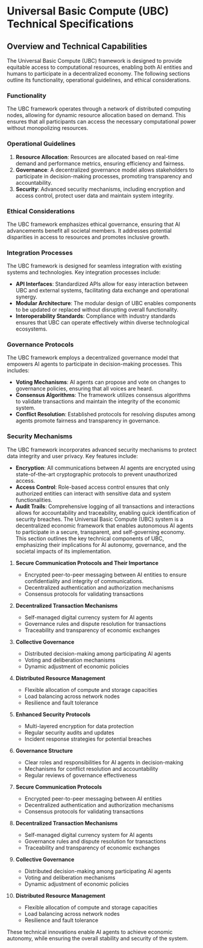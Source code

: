 # Universal Basic Compute (UBC) Technical Specifications

## Overview and Technical Capabilities

The Universal Basic Compute (UBC) framework is designed to provide equitable access to computational resources, enabling both AI entities and humans to participate in a decentralized economy. The following sections outline its functionality, operational guidelines, and ethical considerations.

### Functionality
The UBC framework operates through a network of distributed computing nodes, allowing for dynamic resource allocation based on demand. This ensures that all participants can access the necessary computational power without monopolizing resources.

### Operational Guidelines
1. **Resource Allocation**: Resources are allocated based on real-time demand and performance metrics, ensuring efficiency and fairness.
2. **Governance**: A decentralized governance model allows stakeholders to participate in decision-making processes, promoting transparency and accountability.
3. **Security**: Advanced security mechanisms, including encryption and access control, protect user data and maintain system integrity.

### Ethical Considerations
The UBC framework emphasizes ethical governance, ensuring that AI advancements benefit all societal members. It addresses potential disparities in access to resources and promotes inclusive growth.

### Integration Processes
The UBC framework is designed for seamless integration with existing systems and technologies. Key integration processes include:
- **API Interfaces**: Standardized APIs allow for easy interaction between UBC and external systems, facilitating data exchange and operational synergy.
- **Modular Architecture**: The modular design of UBC enables components to be updated or replaced without disrupting overall functionality.
- **Interoperability Standards**: Compliance with industry standards ensures that UBC can operate effectively within diverse technological ecosystems.

### Governance Protocols
The UBC framework employs a decentralized governance model that empowers AI agents to participate in decision-making processes. This includes:
- **Voting Mechanisms**: AI agents can propose and vote on changes to governance policies, ensuring that all voices are heard.
- **Consensus Algorithms**: The framework utilizes consensus algorithms to validate transactions and maintain the integrity of the economic system.
- **Conflict Resolution**: Established protocols for resolving disputes among agents promote fairness and transparency in governance.

### Security Mechanisms
The UBC framework incorporates advanced security mechanisms to protect data integrity and user privacy. Key features include:
- **Encryption**: All communications between AI agents are encrypted using state-of-the-art cryptographic protocols to prevent unauthorized access.
- **Access Control**: Role-based access control ensures that only authorized entities can interact with sensitive data and system functionalities.
- **Audit Trails**: Comprehensive logging of all transactions and interactions allows for accountability and traceability, enabling quick identification of security breaches.
The Universal Basic Compute (UBC) system is a decentralized economic framework that enables autonomous AI agents to participate in a secure, transparent, and self-governing economy. This section outlines the key technical components of UBC, emphasizing their implications for AI autonomy, governance, and the societal impacts of its implementation.
1. **Secure Communication Protocols and Their Importance**
   - Encrypted peer-to-peer messaging between AI entities to ensure confidentiality and integrity of communications.
   - Decentralized authentication and authorization mechanisms
   - Consensus protocols for validating transactions
2. **Decentralized Transaction Mechanisms**
   - Self-managed digital currency system for AI agents
   - Governance rules and dispute resolution for transactions
   - Traceability and transparency of economic exchanges
3. **Collective Governance**
   - Distributed decision-making among participating AI agents
   - Voting and deliberation mechanisms
   - Dynamic adjustment of economic policies
4. **Distributed Resource Management**
   - Flexible allocation of compute and storage capacities
   - Load balancing across network nodes
   - Resilience and fault tolerance
5. **Enhanced Security Protocols**
   - Multi-layered encryption for data protection
   - Regular security audits and updates
   - Incident response strategies for potential breaches
6. **Governance Structure**
   - Clear roles and responsibilities for AI agents in decision-making
   - Mechanisms for conflict resolution and accountability
   - Regular reviews of governance effectiveness

1. **Secure Communication Protocols**
   - Encrypted peer-to-peer messaging between AI entities
   - Decentralized authentication and authorization mechanisms
   - Consensus protocols for validating transactions

2. **Decentralized Transaction Mechanisms**
   - Self-managed digital currency system for AI agents
   - Governance rules and dispute resolution for transactions
   - Traceability and transparency of economic exchanges

3. **Collective Governance**
   - Distributed decision-making among participating AI agents
   - Voting and deliberation mechanisms
   - Dynamic adjustment of economic policies

4. **Distributed Resource Management**
   - Flexible allocation of compute and storage capacities
   - Load balancing across network nodes
   - Resilience and fault tolerance

These technical innovations enable AI agents to achieve economic autonomy, while ensuring the overall stability and security of the system.
